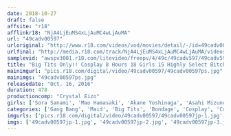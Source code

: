 ```yaml
---
date: 2018-10-27
draft: false
affsite: "r18"
afflinkr18: "NjA4LjEuMS4xLjAuMC4wLjAuMA"
url: "49cadv00597"
urloriginal: "http://www.r18.com/videos/vod/movies/detail/-/id=49cadv00597"
urlfinal: "http://media.r18.com/track/NjA4LjEuMS4xLjAuMC4wLjAuMA/videos/vod/movies/detail/-/id=49cadv00597"
samplevid: "awspv3001.r18.com/litevideo/freepv/4/49c/49cadv597/49cadv597_dmb_w.mp4"
title: "Big Tits Only!! Cosplay 8 Hours 18 Girls 15 Highly Select Bitches!!"
mainimgurl: "pics.r18.com/digital/video/49cadv00597/49cadv00597ps.jpg"
mainimgs: "49cadv00597ps.jpg"
releasedate: "Oct. 16, 2016"
duration: 478
productioncomp: "Crystal Eizo"
girls: ['Sora Sanami', 'Mao Hamasaki', 'Akane Yoshinaga', 'Asahi Mizuno', 'Rui Tsukimoto', 'Hina Kamikawa', 'Rion Nishikawa', 'Anri Namiki', 'Mion Hazuki', 'Riku Nekota']
categories: ['Gang Bang', 'Maid', 'Big Tits', 'Bondage', 'Cosplay', 'Compilation', 'Over 4 Hours', 'Hi-Def']
imgurls: ['pics.r18.com/digital/video/49cadv00597/49cadv00597jp-1.jpg', 'pics.r18.com/digital/video/49cadv00597/49cadv00597jp-2.jpg', 'pics.r18.com/digital/video/49cadv00597/49cadv00597jp-3.jpg', 'pics.r18.com/digital/video/49cadv00597/49cadv00597jp-4.jpg', 'pics.r18.com/digital/video/49cadv00597/49cadv00597jp-5.jpg', 'pics.r18.com/digital/video/49cadv00597/49cadv00597jp-6.jpg', 'pics.r18.com/digital/video/49cadv00597/49cadv00597jp-7.jpg', 'pics.r18.com/digital/video/49cadv00597/49cadv00597jp-8.jpg', 'pics.r18.com/digital/video/49cadv00597/49cadv00597jp-9.jpg', 'pics.r18.com/digital/video/49cadv00597/49cadv00597jp-10.jpg', 'pics.r18.com/digital/video/49cadv00597/49cadv00597jp-11.jpg', 'pics.r18.com/digital/video/49cadv00597/49cadv00597jp-12.jpg', 'pics.r18.com/digital/video/49cadv00597/49cadv00597jp-13.jpg', 'pics.r18.com/digital/video/49cadv00597/49cadv00597jp-14.jpg', 'pics.r18.com/digital/video/49cadv00597/49cadv00597jp-15.jpg', 'pics.r18.com/digital/video/49cadv00597/49cadv00597jp-16.jpg', 'pics.r18.com/digital/video/49cadv00597/49cadv00597jp-17.jpg', 'pics.r18.com/digital/video/49cadv00597/49cadv00597jp-18.jpg', 'pics.r18.com/digital/video/49cadv00597/49cadv00597jp-19.jpg', 'pics.r18.com/digital/video/49cadv00597/49cadv00597jp-20.jpg']
imgs: ['49cadv00597jp-1.jpg', '49cadv00597jp-2.jpg', '49cadv00597jp-3.jpg', '49cadv00597jp-4.jpg', '49cadv00597jp-5.jpg', '49cadv00597jp-6.jpg', '49cadv00597jp-7.jpg', '49cadv00597jp-8.jpg', '49cadv00597jp-9.jpg', '49cadv00597jp-10.jpg', '49cadv00597jp-11.jpg', '49cadv00597jp-12.jpg', '49cadv00597jp-13.jpg', '49cadv00597jp-14.jpg', '49cadv00597jp-15.jpg', '49cadv00597jp-16.jpg', '49cadv00597jp-17.jpg', '49cadv00597jp-18.jpg', '49cadv00597jp-19.jpg', '49cadv00597jp-20.jpg']
---
```

